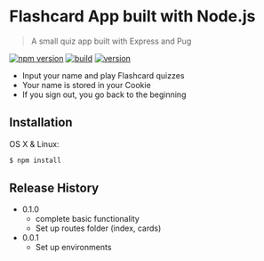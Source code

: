 # Flashcard App built with Node.js

> A small quiz app built with Express and Pug

[![npm version](https://badgen.net/badge/npm/v6.13.4/green?icon=npm)](https://www.npmjs.com/) [![build](https://badgen.net/badge/build/passing/green?icon=libraries)](https://github.com/brandonwie/FS_nodejs_express_pug) [![version](https://badgen.net/badge/version/v0.1.0/yellow?icon=kofi)](https://github.com/brandonwie/FS_nodejs_express_pug)

- Input your name and play Flashcard quizzes
- Your name is stored in your Cookie
- If you sign out, you go back to the beginning

## Installation

OS X & Linux:

```sh
$ npm install
```

## Release History

- 0.1.0
  - complete basic functionality
  - Set up routes folder (index, cards)
- 0.0.1
  - Set up environments
